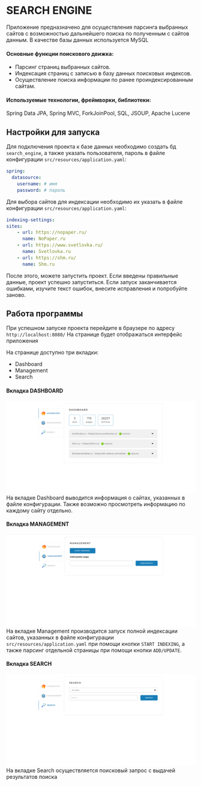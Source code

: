 # SEARCH ENGINE

Приложение предназначено для осуществления парсинга выбранных сайтов с возможностью дальнейшего поиска 
по полученным с сайтов данным.
В качестве базы данных используется MySQL

#### Основные функции поискового движка:
* Парсинг страниц выбранных сайтов.
* Индексация страниц с записью в базу данных поисковых индексов.
* Осуществление поиска информации по ранее проиндексированным сайтам.

#### Используемые технологии, фреймворки, библиотеки:
Spring Data JPA, Spring MVC, ForkJoinPool, SQL, JSOUP, Apache Lucene

## Настройки для запуска
Для подключения проекта к базе данных необходимо создать бд `search_engine`, а также указать пользователя, пароль в файле конфигурации `src/resources/application.yaml`:
```yaml
spring:
  datasource:
    username: # имя
    password: # пароль
```
Для выбора сайтов для индексации необходимо их указать в файле конфигурации `src/resources/application.yaml`:
```yaml
indexing-settings:
sites:
    - url: https://nopaper.ru/
      name: NoPaper.ru
    - url: https://www.svetlovka.ru/
      name: Svetlovka.ru
    - url: https://shm.ru/
      name: Shm.ru
```
После этого, можете запустить проект. Если введены правильные данные,
проект успешно запуститься. Если запуск заканчивается ошибками, изучите текст
ошибок, внесите исправления и попробуйте заново.

## Работа программы

При успешном запуске проекта перейдите в браузере по адресу `http://localhost:8080/`
На странице будет отображаться интерфейс приложения

На странице доступно три вкладки:
* Dashboard
* Management
* Search

#### Вкладка DASHBOARD
![img.png](src/main/resources/images/img1.png)
На вкладке Dashboard выводится информация о сайтах, указанных в файле конфигурации.
Также возможно просмотреть информацию по каждому сайту отдельно.

#### Вкладка MANAGEMENT
![img.png](src/main/resources/images/img2.png)
На вкладке Management производится запуск полной индексации сайтов, указанных в файле конфигурации `src/resources/application.yaml`
при помощи кнопки `START INDEXING`, а также парсинг отдельной страницы при помощи кнопки `ADD/UPDATE`.

#### Вкладка SEARCH
![img.png](src/main/resources/images/img3.png)
На вкладке Search осуществляется поисковый запрос с выдачей результатов поиска